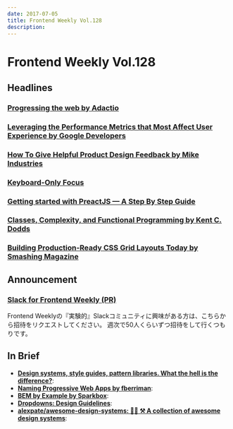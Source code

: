```yaml
---
date: 2017-07-05
title: Frontend Weekly Vol.128
description: 
---
```


# Frontend Weekly Vol.128

## Headlines

### [Progressing the web by Adactio](https://adactio.com/journal/12461)

### [Leveraging the Performance Metrics that Most Affect User Experience by Google Developers](https://developers.google.com/web/updates/2017/06/user-centric-performance-metrics)

### [How To Give Helpful Product Design Feedback by Mike Industries](https://mikeindustries.com/blog/archive/2017/06/how-to-give-helpful-product-design-feedback)

### [Keyboard-Only Focus](http://kizu.ru/en/blog/keyboard-only-focus/)

### [Getting started with PreactJS — A Step By Step Guide](https://blog.codeinfuse.com/getting-started-with-preactjs-a-step-by-step-guide-f3197f871753)

### [Classes, Complexity, and Functional Programming by Kent C. Dodds](https://medium.com/@kentcdodds/classes-complexity-and-functional-programming-a8dd86903747)

### [Building Production-Ready CSS Grid Layouts Today by Smashing Magazine](https://www.smashingmagazine.com/2017/06/building-production-ready-css-grid-layout/)

## Announcement

### [Slack for Frontend Weekly (PR)](https://studiomohawk.typeform.com/to/Kj8Gaj)

Frontend Weeklyの『実験的』Slackコミュニティに興味がある方は、こちらから招待をリクエストしてください。 週次で50人くらいずつ招待をして行くつもりです。

## In Brief

* [**Design systems, style guides, pattern libraries. What the hell is the difference?**](https://product-unicorn.com/design-systems-style-guides-all-those-libraries-what-the-hell-is-the-difference-4c2741193fdc): 
* [**Naming Progressive Web Apps by fberriman**](https://fberriman.com/2017/06/26/naming-progressive-web-apps/): 
* [**BEM by Example by Sparkbox**](https://seesparkbox.com/foundry/bem_by_example): 
* [**Dropdowns: Design Guidelines**](https://www.nngroup.com/articles/drop-down-menus/): 
* [**alexpate/awesome-design-systems: 💅🏻 ⚒ A collection of awesome design systems**](https://github.com/alexpate/awesome-design-systems): 